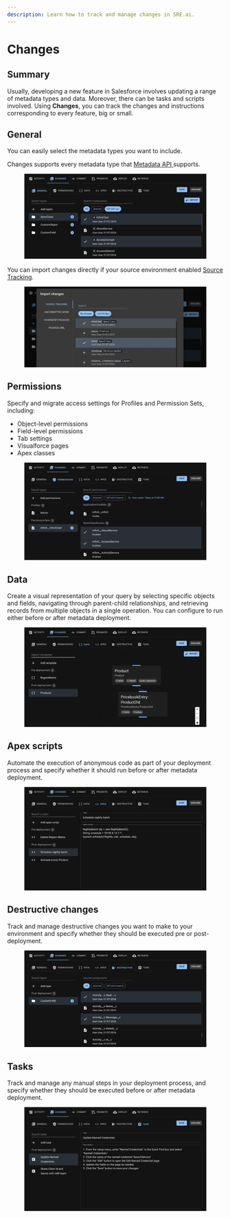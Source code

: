 ```yaml
---
description: Learn how to track and manage changes in SRE.ai.
---
```


# Changes

## Summary

Usually, developing a new feature in Salesforce involves updating a range of metadata types and data. Moreover, there can be tasks and scripts involved. Using **Changes**, you can track the changes and instructions corresponding to every feature, big or small.

## General

You can easily select the metadata types you want to include.

Changes supports every metadata type that [Metadata API ](https://developer.salesforce.com/docs/atlas.en-us.api_meta.meta/api_meta/meta_intro.htm)supports.

<figure><img src="../.gitbook/assets/image (11).png" alt=""><figcaption></figcaption></figure>

You can import changes directly if your source environment enabled [Source Tracking](https://developer.salesforce.com/docs/atlas.en-us.sfdx_dev.meta/sfdx_dev/sfdx_setup_enable_source_tracking_sandboxes.htm).

<figure><img src="../.gitbook/assets/image (12).png" alt=""><figcaption></figcaption></figure>

## Permissions

Specify and migrate access settings for Profiles and Permission Sets, including:

* Object-level permissions
* Field-level permissions
* Tab settings
* Visualforce pages
* Apex classes

<figure><img src="../.gitbook/assets/image (6).png" alt=""><figcaption></figcaption></figure>

## Data

Create a visual representation of your query by selecting specific objects and fields, navigating through parent-child relationships, and retrieving records from multiple objects in a single operation. You can configure to run either before or after metadata deployment.

<figure><img src="../.gitbook/assets/image (7).png" alt=""><figcaption></figcaption></figure>

## Apex scripts

Automate the execution of anonymous code as part of your deployment process and specify whether it should run before or after metadata deployment.

<figure><img src="../.gitbook/assets/image (8).png" alt=""><figcaption></figcaption></figure>

## Destructive changes

Track and manage destructive changes you want to make to your environment and specify whether they should be executed pre or post-deployment.

<figure><img src="../.gitbook/assets/image (9).png" alt=""><figcaption></figcaption></figure>

## Tasks

Track and manage any manual steps in your deployment process, and specify whether they should be executed before or after metadata deployment.

<figure><img src="../.gitbook/assets/image (10).png" alt=""><figcaption></figcaption></figure>

